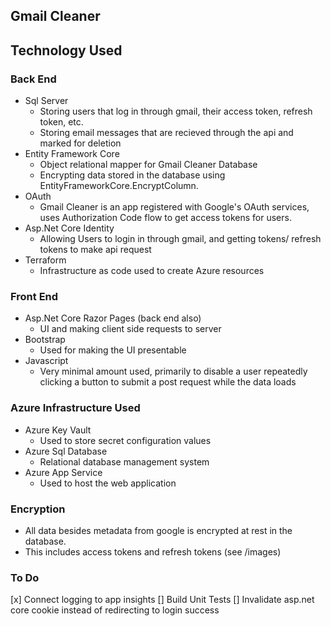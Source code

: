 ## Gmail Cleaner

## Technology Used

### Back End
- Sql Server 
    - Storing users that log in through gmail, their access token, refresh token, etc.
    - Storing email messages that are recieved through the api and marked for deletion
- Entity Framework Core 
    - Object relational mapper for Gmail Cleaner Database
    - Encrypting data stored in the database using EntityFrameworkCore.EncryptColumn.
- OAuth
    - Gmail Cleaner is an app registered with Google's OAuth services, uses Authorization Code flow to get access tokens for users.
- Asp.Net Core Identity
    - Allowing Users to login in through gmail, and getting tokens/ refresh tokens to make api request
- Terraform
    - Infrastructure as code used to create Azure resources
### Front End
- Asp.Net Core Razor Pages (back end also)
    - UI and making client side requests to server
- Bootstrap
    - Used for making the UI presentable
- Javascript
    - Very minimal amount used, primarily to disable a user repeatedly clicking a button to submit a post request while the data loads
### Azure Infrastructure Used
- Azure Key Vault
    - Used to store secret configuration values
- Azure Sql Database
    - Relational database management system
- Azure App Service
    - Used to host the web application


### Encryption
- All data besides metadata from google is encrypted at rest in the database.
- This includes access tokens and refresh tokens (see /images)

### To Do 
[x] Connect logging to app insights
[] Build Unit Tests
[] Invalidate asp.net core cookie instead of redirecting to login success